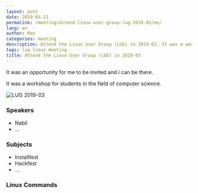 ```yaml
---
layout: post
date: 2019-03-11
permalink: /meeting/attend-linux-user-group-lug-2019-03/en/
lang: en
author: Max
categories: meeting
description: Attend the Linux User Group (LUG) in 2019-03, It was a workshop for students in the field of computer science.
tags: lug linux meeting
title: Attend the Linux User Group (LUG) in 2019-03
---
```


It was an opportunity for me to be invited and i can be there.

It was a workshop for students in the field of computer science.

<!--more-->

![LUG 2019-03](https://basemax.github.io/assets/image/LUG-201903-0.jpg)

### Speakers

- Nabil
- ...

### Subjects

- Installfest
- Hackfest
- ...

### Linux Commands



